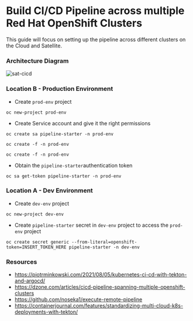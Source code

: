 # Build CI/CD Pipeline across multiple Red Hat OpenShift Clusters
This guide will focus on setting up the pipeline across different clusters on the Cloud and Satellite.
### Architecture Diagram
![sat-cicd](https://user-images.githubusercontent.com/36239840/143217030-5801a6c1-8036-49dc-b51d-8ee8b01c413d.png)

### Location B - Production Environment
- Create ```prod-env``` project
```
oc new-project prod-env
```
- Create Service account and give it the right permissions 
```
oc create sa pipeline-starter -n prod-env
```
```
oc create -f -n prod-env
```
```
oc create -f -n prod-env
```
- Obtain the ```pipeline-starter```authentication token
```
oc sa get-token pipeline-starter -n prod-env
```

### Location A - Dev Environment
- Create ```dev-env``` project
```
oc new-project dev-env
```
- Create ```pipeline-starter``` secret in ```dev-env``` project to access the ```prod-env``` project
```
oc create secret generic --from-literal=openshift-token=INSERT_TOKEN_HERE pipeline-starter -n dev-env
```

### Resources
- https://piotrminkowski.com/2021/08/05/kubernetes-ci-cd-with-tekton-and-argocd/
- https://dzone.com/articles/cicd-pipeline-spanning-multiple-openshift-clusters
- https://github.com/noseka1/execute-remote-pipeline
- https://containerjournal.com/features/standardizing-multi-cloud-k8s-deployments-with-tekton/
